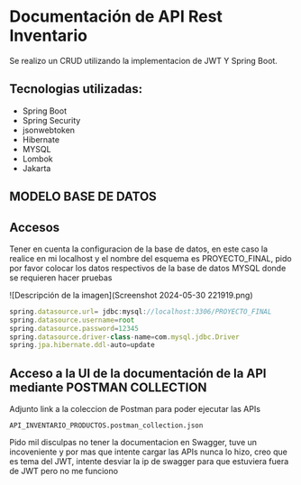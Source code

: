 
# Documentación de API Rest Inventario

Se realizo un CRUD utilizando la implementacion de JWT Y Spring Boot.

## Tecnologias utilizadas:
* Spring Boot 
* Spring Security
* jsonwebtoken
* Hibernate
* MYSQL
* Lombok
* Jakarta

## MODELO BASE DE DATOS

## Accesos
Tener en cuenta la configuracion de la base de datos, en este caso la realice en mi localhost y el nombre del esquema es PROYECTO_FINAL, pido por favor colocar los datos respectivos de la base de datos MYSQL donde se requieren hacer pruebas


![Descripción de la imagen](Screenshot 2024-05-30 221919.png)





```javascript
spring.datasource.url= jdbc:mysql://localhost:3306/PROYECTO_FINAL
spring.datasource.username=root
spring.datasource.password=12345
spring.datasource.driver-class-name=com.mysql.jdbc.Driver
spring.jpa.hibernate.ddl-auto=update

```

## Acceso a la UI de la documentación de la API mediante POSTMAN COLLECTION 

Adjunto link a la coleccion de Postman para poder ejecutar las APIs
```
API_INVENTARIO_PRODUCTOS.postman_collection.json
```
Pido mil disculpas no tener la documentacion en Swagger, tuve un incoveniente y por mas que intente cargar las APIs nunca lo hizo, creo que es tema del JWT, intente desviar la ip de swagger para que estuviera fuera de JWT pero no me funciono
